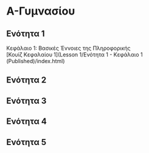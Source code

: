 # A-Γυμνασίου

## Ενότητα 1
Κεφάλαιο 1: Βασικές Έννοιες της Πληροφορικής
<br>[Κουίζ Κεφαλαίου 1](Lesson 1/Ενότητα 1 - Κεφάλαιο 1 (Published)/index.html)
## Ενότητα 2
## Ενότητα 3
## Ενότητα 4
## Ενότητα 5
